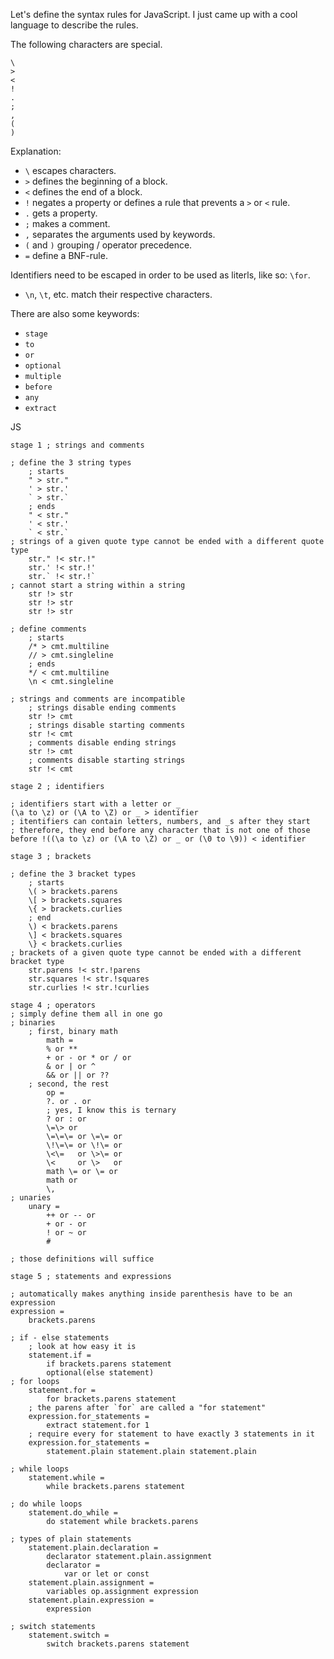 
Let's define the syntax rules for JavaScript. I just came up with a cool language to describe the rules.

The following characters are special.

```
\
>
<
!
.
;
,
(
)
```

Explanation:
* `\` escapes characters.
* `>` defines the beginning of a block.
* `<` defines the end of a block.
* `!` negates a property or defines a rule that prevents a `>` or `<` rule.
* `.` gets a property.
* `;` makes a comment.
* `,` separates the arguments used by keywords.
* `(` and `)` grouping / operator precedence.
* `=` define a BNF-rule.

Identifiers need to be escaped in order to be used as literls, like so: `\for`.
* `\n`, `\t`, etc. match their respective characters.

There are also some keywords:
* `stage`
* `to`
* `or`
* `optional`
* `multiple`
* `before`
* `any`
* `extract`

JS

```
stage 1 ; strings and comments

; define the 3 string types
    ; starts
    " > str."
    ' > str.'
    ` > str.`
    ; ends
    " < str."
    ' < str.'
    ` < str.`
; strings of a given quote type cannot be ended with a different quote type
    str." !< str.!"
    str.' !< str.!'
    str.` !< str.!`
; cannot start a string within a string
    str !> str
    str !> str
    str !> str

; define comments
    ; starts
    /* > cmt.multiline
    // > cmt.singleline
    ; ends
    */ < cmt.multiline
    \n < cmt.singleline

; strings and comments are incompatible
    ; strings disable ending comments
    str !> cmt
    ; strings disable starting comments
    str !< cmt
    ; comments disable ending strings
    str !> cmt
    ; comments disable starting strings
    str !< cmt

stage 2 ; identifiers

; identifiers start with a letter or _
(\a to \z) or (\A to \Z) or _ > identifier
; itentifiers can contain letters, numbers, and _s after they start
; therefore, they end before any character that is not one of those
before !((\a to \z) or (\A to \Z) or _ or (\0 to \9)) < identifier

stage 3 ; brackets

; define the 3 bracket types
    ; starts
    \( > brackets.parens
    \[ > brackets.squares
    \{ > brackets.curlies
    ; end
    \) < brackets.parens
    \] < brackets.squares
    \} < brackets.curlies
; brackets of a given quote type cannot be ended with a different bracket type
    str.parens !< str.!parens
    str.squares !< str.!squares
    str.curlies !< str.!curlies

stage 4 ; operators
; simply define them all in one go
; binaries
    ; first, binary math
        math =
        % or **
        + or - or * or / or
        & or | or ^
        && or || or ??
    ; second, the rest
        op =
        ?. or . or
        ; yes, I know this is ternary
        ? or : or
        \=\> or
        \=\=\= or \=\= or
        \!\=\= or \!\= or
        \<\=   or \>\= or
        \<     or \>   or
        math \= or \= or
        math or
        \,
; unaries
    unary =
        ++ or -- or
        + or - or
        ! or ~ or
        #

; those definitions will suffice

stage 5 ; statements and expressions

; automatically makes anything inside parenthesis have to be an expression
expression =
    brackets.parens

; if - else statements
    ; look at how easy it is
    statement.if =
        if brackets.parens statement
        optional(else statement)
; for loops
    statement.for =
        for brackets.parens statement
    ; the parens after `for` are called a "for statement"
    expression.for_statements =
        extract statement.for 1
    ; require every for statement to have exactly 3 statements in it
    expression.for_statements =
        statement.plain statement.plain statement.plain

; while loops
    statement.while =
        while brackets.parens statement

; do while loops
    statement.do_while =
        do statement while brackets.parens

; types of plain statements
    statement.plain.declaration =
        declarator statement.plain.assignment
        declarator =
            var or let or const
    statement.plain.assignment =
        variables op.assignment expression
    statement.plain.expression =
        expression

; switch statements
    statement.switch =
        switch brackets.parens statement



```




